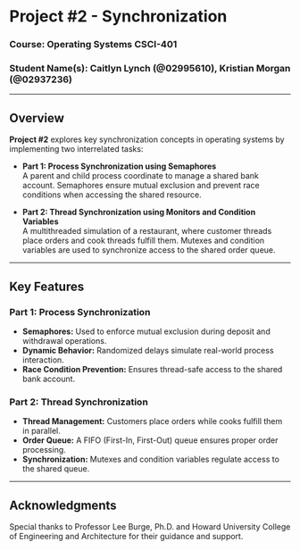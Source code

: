 # Project #2 - Synchronization

### Course: Operating Systems CSCI-401  
### Student Name(s): Caitlyn Lynch (@02995610), Kristian Morgan (@02937236)

---

## Overview

**Project #2** explores key synchronization concepts in operating systems by implementing two interrelated tasks:

- **Part 1: Process Synchronization using Semaphores**  
  A parent and child process coordinate to manage a shared bank account. Semaphores ensure mutual exclusion and prevent race conditions when accessing the shared resource.

- **Part 2: Thread Synchronization using Monitors and Condition Variables**  
  A multithreaded simulation of a restaurant, where customer threads place orders and cook threads fulfill them. Mutexes and condition variables are used to synchronize access to the shared order queue.

---

## Key Features

### Part 1: Process Synchronization
- **Semaphores:** Used to enforce mutual exclusion during deposit and withdrawal operations.
- **Dynamic Behavior:** Randomized delays simulate real-world process interaction.
- **Race Condition Prevention:** Ensures thread-safe access to the shared bank account.

### Part 2: Thread Synchronization
- **Thread Management:** Customers place orders while cooks fulfill them in parallel.
- **Order Queue:** A FIFO (First-In, First-Out) queue ensures proper order processing.
- **Synchronization:** Mutexes and condition variables regulate access to the shared queue.

---

## Acknowledgments
Special thanks to Professor Lee Burge, Ph.D. and Howard University College of Engineering and Architecture for their guidance and support.
